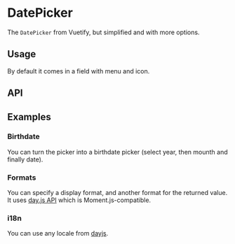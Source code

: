 # DatePicker

The `DatePicker` from Vuetify, but simplified and with more options.

## Usage

By default it comes in a field with menu and icon.

<Example value="en/date-picker/base" />

## API

<API
  :component="{
    'props': [
      {
        name: 'color',
        default: `'primary'`,
        type: 'string',
        description: 'The main color of the input.'
      },
      {
        name: 'birthdate',
        default: 'false',
        type: 'boolean',
        description: 'Makes the picker a birthdate picker: select year first, then month and day.'
      },
      {
        name: 'dark',
        default: 'false',
        type: 'boolean',
        description: 'Applies the dark theme variant.'
      },
      {
        name: 'full-width',
        default: 'false',
        type: 'boolean',
        description: 'Forces 100% width.'
      },
      {
        name: 'readonly',
        default: 'false',
        type: 'boolean',
        description: 'Makes the picker readonly (doesnt\'t allow to select new date).'
      },
      {
        name: 'value',
        default: 'undefined',
        type: 'string',
        description: 'Sets the value of the input and the picker.'
      },
      {
        name: 'light',
        default: 'false',
        type: 'boolean',
        description: 'Applies the dark theme variant.'
      },
      {
        name: 'date-format',
        default: `'DD/MM/YYYY'`,
        type: 'string',
        description: 'Changes the format of the date in the TextField.'
      },
      {
        name: 'date-format-return',
        default: `'DD/MM/YYYY'`,
        type: 'string',
        description: 'Changes the format of the date returned.'
      },
      {
        name: 'locale',
        default: `'fr-fr'`,
        type: 'string',
        description: 'Changes the the language of the picker.'
      },
      {
        name: 'append-icon',
        default: 'undefined',
        type: 'string',
        description: 'Appends an icon to the component.'
      },
      {
        name: 'append-outer-icon',
        default: 'undefined',
        type: 'string',
        description: 'Appends an icon to the outside of the input.'
      },
      {
        name: 'autofocus',
        default: 'false',
        type: 'boolean',
        description: 'Enables autofocus.'
      },
      {
        name: 'background-color',
        default: 'undefined',
        type: 'string',
        description: 'Changes the background-color of the input.'
      },
      {
        name: 'box',
        default: 'false',
        type: 'boolean',
        description: 'Applies the alternate box input style.'
      },
      {
        name: 'browser-autocomplete',
        default: 'undefined',
        type: 'string',
        description: 'Configures the default __input__ autocomplete attribute'
      },
      {
        name: 'clear-icon',
        default: `'$vuetify.icons.clear'`,
        type: 'string',
        description: 'Applied when using __clearable__ and the input is dirty.'
      },
      {
        name: 'clearable',
        default: 'false',
        type: 'boolean',
        description: 'Add input clear functionality, default icon is Material Icons __clear__.'
      },
      {
        name: 'counter',
        default: 'undefined',
        type: 'boolean | number | string',
        description: 'Creates counter for input length; if no number is specified, it defaults to 25. Does not apply any validation.'
      },
      {
        name: 'disabled',
        default: 'false',
        type: 'boolean',
        description: 'Disable the input.'
      },
      {
        name: 'dont-fill-mask-blanks',
        default: 'false',
        type: 'boolean',
        description: 'Disables the automatic character display when typing.'
      },
      {
        name: 'error',
        default: 'false',
        type: 'boolean',
        description: 'Puts the input in a manual error state.'
      },
      {
        name: 'error-count',
        default: '1',
        type: 'number | string',
        description: 'The total number of errors that should display at once.'
      },
      {
        name: 'error-messages',
        default: '[]',
        type: 'string | array',
        description: 'Puts the input in an error state and passes through custom error messsages. Will be combined with any validations that occur from the __rules__ prop. This field will not trigger validation.'
      },
      {
        name: 'flat',
        default: 'false',
        type: 'boolean',
        description: 'Removes elevation (shadow) added to element when using the __solo__ or __solo-inverted__ props.'
      },
      {
        name: 'height',
        default: 'undefined',
        type: 'number | string',
        description: 'Sets the input height.'
      },
      {
        name: 'hide-details',
        default: 'false',
        type: 'boolean',
        description: 'Hides hint and validation errors.'
      },
      {
        name: 'hint',
        default: `'Format JJ/MM/AAAA'`,
        type: 'string',
        description: 'Hint text.'
      },
      {
        name: 'label',
        default: `'Date'`,
        type: 'string',
        description: 'Sets input label.'
      },
      {
        name: 'loading',
        default: 'false',
        type: 'boolean | string',
        description: 'Displays linear progress bar. Can either be a String which specifies which color is applied to the progress bar (any material color or theme color: __primary__, __secondary__, __success__, __info__, __warning__, __error__) or a Boolean which uses the component __color__ (set by color prop if it\'s supported by the component) or the primary color'
      },
      {
        name: 'mask',
        default: 'undefined',
        type: 'string',
        description: 'Apply a custom character mask to the input. By default it uses the __date-format__ property.'
      },
      {
        name: 'outline',
        default: 'false',
        type: 'boolean',
        description: 'Applies the outline style to the input.'
      },
      {
        name: 'persistent-hint',
        default: 'true',
        type: 'boolean',
        description: 'Forces hint to always be visible.'
      },
      {
        name: 'placeholder',
        default: 'undefined',
        type: 'string',
        description: 'Sets the input\’s placeholder text.'
      },
      {
        name: 'prefix',
        default: 'undefined',
        type: 'string',
        description: 'Displays prefix text.'
      },
	  {
        name: 'prepend-icon',
        default: 'undefined',
        type: 'string',
        description: 'Prepends an icon to the component. By default there is button containing a calendar icon.'
      },
      {
        name: 'prepend-icon-color',
        default: `'#808080'`,
        type: 'string',
        description: 'Sets the color of the prepended icon.'
      },
      {
        name: 'prepend-icon-cb',
        default: 'null',
        type: 'function',
        description: 'Sets a callback when using a custom icon.'
      },
      {
        name: 'return-masked-value',
        default: 'true',
        type: 'boolean',
        description: 'Returns the unmodified masked string.'
      },
      {
        name: 'reverse',
        default: 'false',
        type: 'boolean',
        description: 'Reverses the input orientation.'
      },
      {
        name: 'rules',
        default: '[]',
        type: 'array',
        description: 'Accepts an array of functions that return either True or a String with an error message.'
      },
      {
        name: 'single-line',
        default: 'false',
        type: 'boolean',
        description: 'Label does not move on focus/dirty.'
      },
      {
        name: 'solo',
        default: 'false',
        type: 'boolean',
        description: 'Changes the style of the input.'
      },
      {
        name: 'solo-inverted',
        default: 'false',
        type: 'boolean',
        description: 'Reduces element opacity until focused.'
      },
      {
        name: 'success',
        default: 'false',
        type: 'boolean',
        description: 'Puts the input in a manual success state.'
      },
      {
        name: 'success-messages',
        default: '[]',
        type: 'string | array | object',
        description: 'Puts the input in a success state and passes through custom success messsages.'
      },
      {
        name: 'suffix',
        default: 'undefined',
        type: 'suffix',
        description: 'Displays suffix text.'
      },
      {
        name: 'type',
        default: `'text'`,
        type: 'string',
        description: 'Sets input type.'
      },
      {
        name: 'validate-on-blur',
        default: 'false',
        type: 'boolean',
        description: 'Delays validation until blur event.'
      },
      {
        name: 'allowed-dates',
        default: 'null',
        type: 'function',
        description: 'Restricts which dates can be selected.'
      },
      {
        name: 'day-format',
        default: 'null',
        type: 'function',
        description: 'Allows you to customize the format of the day string that appears in the date table. Called with date (ISO 8601 string) arguments.'
      },
      {
        name: 'event-color',
        default: `'warning'`,
        type: 'string | function | object',
        description: 'Sets the color for event dot. It can be __string__ (all events will have the same color) or __object__ where attribute is the event date and value is boolean/color/array of colors for specified date or __function__ taking date as a parameter and returning boolean/color/array of colors for that date'
      },
      {
        name: 'events',
        default: 'null',
        type: 'array | function | object',
        description: 'Array of dates or object defining events or colors or function returning boolean/color/array of colors.'
      },
      {
        name: 'first-day-of-week',
        default: '1',
        type: 'string | number',
        description: 'Sets the first day of the week, starting with 1 for Monday.'
      },
      {
        name: 'header-color',
        default: 'undefined',
        type: 'string',
        description: 'Defines the header color. If not specified it will use the color defined by __color__ prop or the default picker color.'
      },
      {
        name: 'header-date-format',
        default: 'undefined',
        type: 'string',
        description: 'Allows you to customize the format of the month string that appears in the header of the calendar. Called with date (ISO 8601 string) arguments.'
      },
      {
        name: 'landscape',
        default: 'false',
        type: 'boolean',
        description: 'Orients picker horizontal.'
      },
      {
        name: 'max',
        default: 'function | undefined',
        type: 'string',
        description: 'Maximum allowed date/month (ISO 8601 format). If __birthdate__ is setted, it\'s the current date.'
      },
      {
        name: 'min',
        default: 'function | undefined',
        type: 'string',
        description: 'Minimum allowed date/month (ISO 8601 format). If __birthdate__ is setted, it\'s __\'1950-01-01\'__.'
      },
      {
        name: 'month-format',
        default: 'null',
        type: 'function',
        description: 'Formatting function used for displaying months in the months table. Called with date (ISO 8601 string) arguments.'
      },
      {
        name: 'multiple',
        default: 'false',
        type: 'boolean',
        description: 'Allow the selection of multiple dates.'
      },
      {
        name: 'next-icon',
        default: `'$vuetify.icons.next'`,
        type: 'string',
        description: 'Sets the icon for next month/year button.'
      },
      {
        name: 'no-title',
        default: 'true',
        type: 'boolean',
        description: 'Hide the picker title.'
      },
      {
        name: 'picker-date',
        default: 'undefined',
        type: 'string',
        description: 'Displayed year/month.'
      },
      {
        name: 'prev-icon',
        default: `'$vuetify.icons.prev'`,
        type: 'string',
        description: 'Sets the icon for previous month/year button.'
      },
      {
        name: 'reactive',
        default: 'false',
        type: 'boolean',
        description: 'Updates the picker model when changing months/years automatically.'
      },
      {
        name: 'scrollable',
        default: 'false',
        type: 'boolean',
        description: 'Allows changing displayed month with mouse scroll.'
      },
      {
        name: 'show-current',
        default: 'true',
        type: 'boolean | string',
        description: 'Toggles visibility of the current date/month outline or shows the provided date/month as a current.'
      },
      {
        name: 'show-week',
        default: 'false',
        type: 'boolean',
        description: 'Toggles visibility of the week numbers in the body of the calendar.'
      },
      {
        name: 'title-date-format',
        default: 'null',
        type: 'function',
        description: 'Allows you to customize the format of the date string that appears in the title of the date picker. Called with date (ISO 8601 string) arguments.'
      },
      {
        name: 'picker-type',
        default: `'date'`,
        type: 'sting',
        description: 'Determines the type of the picker. __date__ for date picker, __month__ for month picker.'
      },
      {
        name: 'weekday-format',
        default: 'null',
        type: 'function',
        description: 'Allows you to customize the format of the weekday string that appears in the body of the calendar. Called with date (ISO 8601 string) arguments.'
      },
      {
        name: 'width',
        default: '300',
        type: 'number | string',
        description: 'The width of the content.'
      },
      {
        name: 'year-format',
        default: 'null',
        type: 'function',
        description: 'Allows you to customize the format of the year string that appears in the header of the calendar. Called with date (ISO 8601 string) arguments.'
      },
      {
        name: 'year-icon',
        default: 'undefined',
        type: 'string',
        description: 'Sets the icon in the year selection button.'
      },
      {
        name: 'absolute',
        default: 'false',
        type: 'boolean',
        description: 'Position the menu absolutely.'
      },
      {
        name: 'allow-overflow',
        default: 'false',
        type: 'boolean',
        description: 'Removes overflow re-positioning for the content.'
      },
      {
        name: 'auto',
        default: 'false',
        type: 'boolean',
        description: 'Centers list on selected element.'
      },
      {
        name: 'bottom',
        default: 'false',
        type: 'boolean',
        description: 'Align the menu towards the bottom.'
      },
      {
        name: 'close-delay',
        default: '0',
        type: 'number | string',
        description: 'Milliseconds to wait before closing component.'
      },
      {
        name: 'close-on-click',
        default: 'true',
        type: 'boolean',
        description: 'Designates if menu should close on outside-activator click.'
      },
      {
        name: 'close-on-content-click',
        default: 'false',
        type: 'boolean',
        description: 'Designates if menu should close when its content is clicked.'
      },
      {
        name: 'content-class',
        default: 'undefined',
        type: 'string',
        description: 'Applies a custom class to the detached element. This is useful because the content is moved to the end of the app and is not targettable by classes passed directly on the component.'
      },
      {
        name: 'disable-keys',
        default: 'false',
        type: 'boolean',
        description: 'Removes all keyboard interaction.'
      },
      {
        name: 'fixed',
        default: 'false',
        type: 'boolean',
        description: 'Position the element fixed.'
      },
      {
        name: 'lazy',
        default: 'true',
        type: 'boolean',
        description: 'Conditionally renders content on mounted. Will only render content if activated.'
      },
      {
        name: 'left',
        default: 'false',
        type: 'boolean',
        description: 'Align the menu towards the left.'
      },
      {
        name: 'max-height',
        default: `'auto'`,
        type: 'number | string',
        description: 'Sets the maximum height for the menu content.'
      },
      {
        name: 'max-width',
        default: `'auto'`,
        type: 'number | string',
        description: 'Sets the maximum width for the menu content.'
      },
      {
        name: 'min-width',
        default: `'300px'`,
        type: 'number | string',
        description: 'Sets the minimum width for the menu content.'
      },
      {
        name: 'nudge-bottom',
        default: '55',
        type: 'number | string',
        description: 'Nudge the content to the bottom.'
      },
      {
        name: 'nudge-left',
        default: '0',
        type: 'number | string',
        description: 'Nudge the content to the left.'
      },
      {
        name: 'nudge-right',
        default: '40',
        type: 'number | string',
        description: 'Nudge the content to the right.'
      },
      {
        name: 'nudge-top',
        default: '0',
        type: 'number | string',
        description: 'Nudge the content to the top.'
      },
      {
        name: 'nudge-width',
        default: '0',
        type: 'number | string',
        description: 'Nudge the content width.'
      },
      {
        name: 'offset-overflow',
        default: 'true',
        type: 'boolean',
        description: 'Causes the component to flip to the opposite side when repositioned due to overflow.'
      },
      {
        name: 'offset-x',
        default: 'false',
        type: 'boolean',
        description: 'Offset the menu on the x-axis. Works in conjunction with direction left/right.'
      },
      {
        name: 'offset-y',
        default: 'true',
        type: 'boolean',
        description: 'Offset the menu on the y-axis. Works in conjunction with direction top/bottom.'
      },
      {
        name: 'open-delay',
        default: '0',
        type: 'number | string',
        description: 'Milliseconds to wait before opening component.'
      },
      {
        name: 'open-on-click',
        default: 'true',
        type: 'boolean',
        description: 'Designates whether menu should open on activator click.'
      },
      {
        name: 'open-on-hover',
        default: 'false',
        type: 'boolean',
        description: 'Designates whether menu should open on activator hover.'
      },
      {
        name: 'origin',
        default: `'top left'`,
        type: 'string',
        description: 'Sets the transition origin.'
      },
      {
        name: 'position-x',
        default: 'undefined',
        type: 'number',
        description: 'Used to position the content when not using an activator slot.'
      },
      {
        name: 'position-y',
        default: 'undefined',
        type: 'number',
        description: 'Used to position the content when not using an activator slot.'
      },
      {
        name: 'return-value',
        default: 'undefined',
        type: 'boolean | number | string',
        description: 'Used to return the value of menu.'
      },
      {
        name: 'right',
        default: 'false',
        type: 'boolean',
        description: 'Align the component towards the right.'
      },
      {
        name: 'top',
        default: 'false',
        type: 'boolean',
        description: 'Align the content towards the top.'
      },
      {
        name: 'transition',
        default: `'scale-transition'`,
        type: 'string',
        description: 'Sets the component transition. Can be one of the built in transitions or your own.'
      },
      {
        name: 'z-index',
        default: '1',
        type: 'number | string',
        description: 'The z-index used for the component.'
      }
    ],
    'events': [
      {
        'name': 'change',
        'description': 'The updated bound model.'
      }
    ]
  }"
/>

## Examples

### Birthdate

You can turn the picker into a birthdate picker (select year, then mounth and finally date).

<Example value="en/date-picker/birthdate" />

### Formats

You can specify a display format, and another format for the returned value. It uses [day.js API](https://github.com/iamkun/dayjs) which is Moment.js-compatible.

<Example value="en/date-picker/format" />

### i18n

You can use any locale from [dayjs](https://github.com/iamkun/dayjs/tree/master/src/locale).

<Example value="en/date-picker/i18n" />
